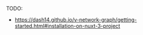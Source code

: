
TODO:
- https://dash14.github.io/v-network-graph/getting-started.html#installation-on-nuxt-3-project
